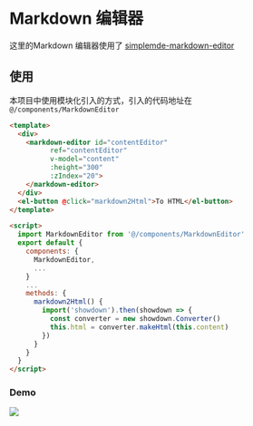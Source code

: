 # Markdown 编辑器
这里的Markdown 编辑器使用了 [simplemde-markdown-editor](https://github.com/sparksuite/simplemde-markdown-editor)

## 使用
本项目中使用模块化引入的方式，引入的代码地址在`@/components/MarkdownEditor`

```html
<template>
  <div>
    <markdown-editor id="contentEditor"
          ref="contentEditor"
          v-model="content"
          :height="300"
          :zIndex="20">
    </markdown-editor>
  </div>
  <el-button @click="markdown2Html">To HTML</el-button>
</template>

<script>
  import MarkdownEditor from '@/components/MarkdownEditor'
  export default {
    components: {
      MarkdownEditor,
      ...
    }
    ...
    methods: {
      markdown2Html() {
        import('showdown').then(showdown => {
          const converter = new showdown.Converter()
          this.html = converter.makeHtml(this.content)
        })
      }
    }
  }
</script>
```

### Demo

![](/assets/markdown.png)